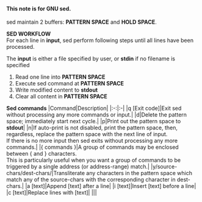 #### This note is for GNU sed.

sed maintain 2 buffers: **PATTERN SPACE** and **HOLD SPACE**.<br>

**SED WORKFLOW**<br>
For each line in **input**, sed perform following steps until all lines have been processed.

The **input** is either a file specified by user, or **stdin** if no filename is specified

1. Read one line into **PATTERN SPACE**
2. Execute sed command at **PATTERN SPACE**
3. Write modified content to **stdout**
4. Clear all content in **PATTERN SPACE**

**Sed commands**
|Command|Description|
|:-:|:-|
|q [Exit code]|Exit sed without processing any more commands or input.|
|d|Delete the pattern space; immediately start next cycle.|
|p|Print out the pattern space to **stdout**|
|n|If auto-print is not disabled, print the pattern space, then, regardless, replace the pattern space with the next line of input.<br> If there is no more input then sed exits without processing any more commands.|
|{ commands }|A group of commands may be enclosed between { and } characters.<br> This is particularly useful when you want a group of commands to be triggered by a single address (or address-range) match.|
|y/source-chars/dest-chars/|Transliterate any characters in the pattern space which match any of the source-chars with the corresponding character in dest-chars.|
|a [text]|Append [text] after a line|
|i [text]|Insert [text] before a line|
|c [text]|Replace lines with [text]|
|||